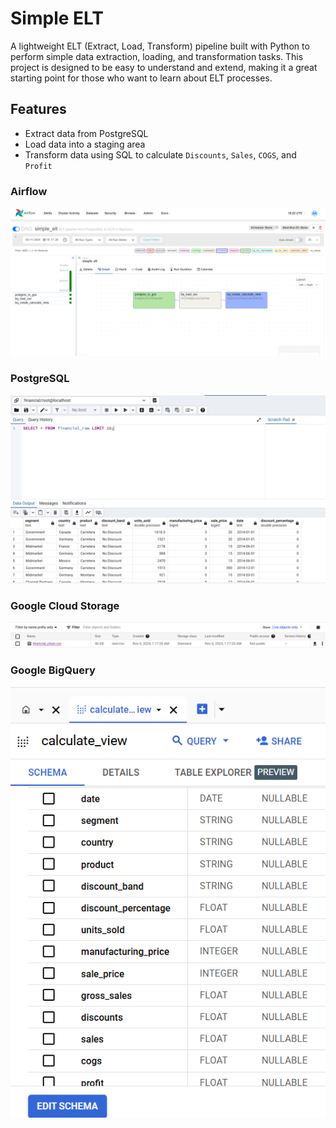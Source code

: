 # Simple ELT

A lightweight ELT (Extract, Load, Transform) pipeline built with Python to perform simple data extraction, loading, and transformation tasks. This project is designed to be easy to understand and extend, making it a great starting point for those who want to learn about ELT processes.

## Features
- Extract data from PostgreSQL
- Load data into a staging area
- Transform data using SQL to calculate `Discounts`, `Sales`, `COGS`, and `Profit`

### Airflow
![Airflow](assets/Airflow.png)

### PostgreSQL
![Postgres](assets/Postgres.png)

### Google Cloud Storage
![GCS](assets/GCS.png)

### Google BigQuery
![BigQueryy](assets/BigQuery.png)
